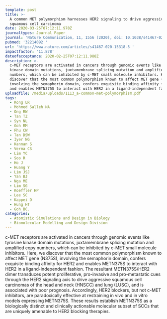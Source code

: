 ```yaml
---
template: post
title: >-
  A common MET polymorphism harnesses HER2 signaling to drive aggressive
  squamous cell carcinoma
date: 2020-03-25T07:12:11.978Z
journaltypes: Journal Paper
journal: 'Nature Communication, 11, 1556 (2020), doi: 10.1038/s41467-020-15318-5 '
pubmed: '32214092 '
url: 'https://www.nature.com/articles/s41467-020-15318-5 '
impactfactor: '11.878'
dateofacceptance: 2020-02-25T07:12:11.988Z
description: >-
  c-MET receptors are activated in cancers through genomic events like tyrosine
  kinase domain mutations, juxtamembrane splicing mutation and amplified copy
  numbers, which can be inhibited by c-MET small molecule inhibitors. Here, we
  discover that the most common polymorphism known to affect MET gene (N375S),
  involving the semaphorin domain, confers exquisite binding affinity for HER2
  and enables METN375S to interact with HER2 in a ligand-independent fashion. 
uploadfile: /media/uploads/1113_a-common-met-polymorphism.pdf
tags:
  - Kong LR
  - Mohmed Salleh NA
  - Ong RW
  - Tan TZ
  - Syn NL
  - Goh RM
  - Fhu CW
  - Tan DSW
  - Iyer NG
  - Kannan S
  - Verma CS
  - Lim YC
  - Soo R
  - Ho J
  - Huang Y
  - Lim JSJ
  - Yan BJ
  - Nga ME
  - Lim SG
  - Koeffler HP
  - Lee SC
  - Kappei D
  - Hung HT
  - Goh BC.
categories:
  - Atomistic Simulations and Design in Biology
  - Biomolecular Modelling and Design Division
---
```

<!--StartFragment-->

c-MET receptors are activated in cancers through genomic events like tyrosine kinase domain mutations, juxtamembrane splicing mutation and amplified copy numbers, which can be inhibited by c-MET small molecule inhibitors. Here, we discover that the most common polymorphism known to affect MET gene (N375S), involving the semaphorin domain, confers exquisite binding affinity for HER2 and enables METN375S to interact with HER2 in a ligand-independent fashion. The resultant METN375S/HER2 dimer transduces potent proliferative, pro-invasive and pro-metastatic cues through the HER2 signaling axis to drive aggressive squamous cell carcinomas of the head and neck (HNSCC) and lung (LUSC), and is associated with poor prognosis. Accordingly, HER2 blockers, but not c-MET inhibitors, are paradoxically effective at restraining in vivo and in vitro models expressing METN375S. These results establish METN375S as a biologically distinct and clinically actionable molecular subset of SCCs that are uniquely amenable to HER2 blocking therapies.

<!--EndFragment-->
